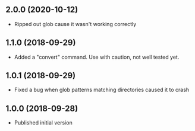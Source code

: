 ## 2.0.0 (2020-10-12)

- Ripped out glob cause it wasn't working correctly

## 1.1.0 (2018-09-29)

- Added a "convert" command. Use with caution, not well tested yet.

## 1.0.1 (2018-09-29)

- Fixed a bug when glob patterns matching directories caused it to crash

## 1.0.0 (2018-09-28)

- Published initial version
